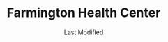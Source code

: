 ---
layout: location-page
date: Last Modified
description: "Local COVID-19 testing is available at Farmington Health Center in Farmington, Utah, USA."
permalink: "locations/utah/farmington/farmington-health-center/"
tags:
  - locations
  - utah
title: Farmington Health Center
uniqueName: farmington-health-center
state: Utah
stateAbbr: UT
hood: "Farmington"
address: "165 N. University Ave"
city: "Farmington"
zip: "84025"
zipsNearby: "82930 82931 84003 84004 84301 84006 84010 84011 84054 84087 84302 84304 84309 84324 84013 84014 84015 84016 84056 84075 84089 84017 84024 84307 84020 84310 84025 84311 84306 84312 84029 84032 84033 84314 84315 84317 84318 84319 84036 84061 84037 84040 84041 84005 84043 84045 84321 84322 84323 84341 84044 84325 84047 84049 84326 84018 84050 84327 84055 84201 84244 84401 84402 84403 84404 84405 84407 84408 84409 84412 84414 84415 84057 84058 84059 84097 84328 84060 84068 84098 84042 84062 84332 84601 84602 84603 84604 84605 84606 84064 84334 84065 84095 84096 84067 84069 84101 84102 84103 84104 84105 84106 84107 84108 84109 84110 84111 84112 84113 84114 84115 84116 84117 84118 84119 84120 84121 84122 84123 84124 84125 84126 84127 84128 84129 84130 84131 84132 84133 84134 84136 84138 84139 84141 84143 84145 84147 84148 84150 84151 84152 84157 84158 84165 84170 84171 84180 84184 84189 84190 84199 84070 84090 84091 84092 84093 84094 84335 84663 84071 84074 84337 84082 84339 84081 84084 84088 84340 84086 84144" 
mapUrl: "http://maps.apple.com/?q=Farmington+Health+Center&address=165+N+University+Ave,Farmington,Utah,84025"
locationType: Drive-thru
phone: "801-213-3200"
website: "https://healthcare.utah.edu/locations/farmington/"
onlineBooking: undefined
closed: undefined
closedUpdate: April 20th, 2020
notes: ""
days: Weekdays
hours: 8AM-6PM
altDays: Weekends
altHours: 10AM-3PM
ctaMessage: Learn more
ctaUrl: "https://healthcare.utah.edu/locations/farmington/"
---
